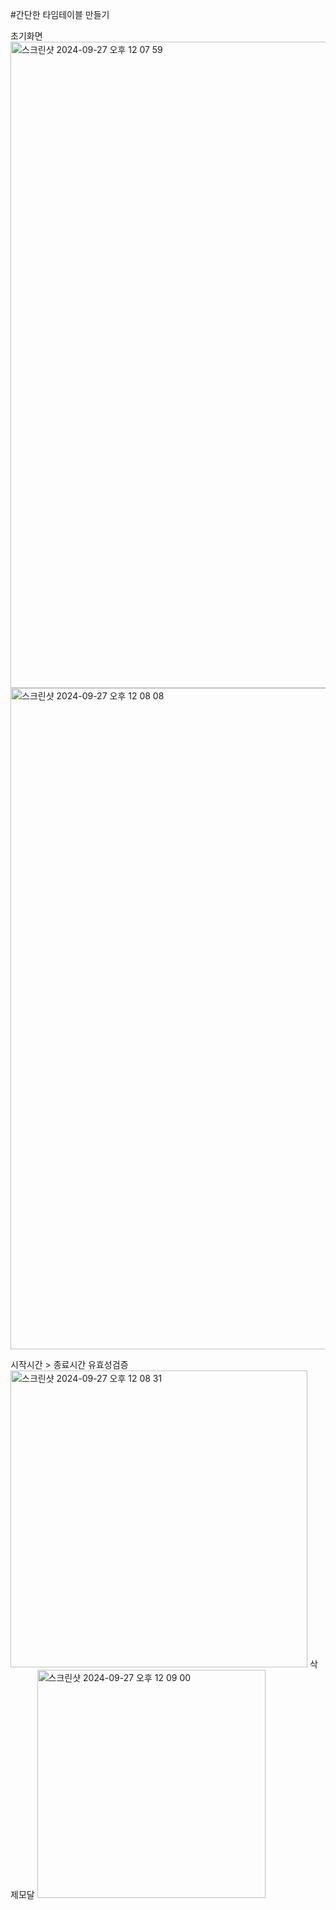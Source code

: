 #간단한 타임테이블 만들기

초기화면
<img width="1034" alt="스크린샷 2024-09-27 오후 12 07 59" src="https://github.com/user-attachments/assets/e5c0fe7b-561a-48bc-a529-0ec3e069e550">
<img width="1058" alt="스크린샷 2024-09-27 오후 12 08 08" src="https://github.com/user-attachments/assets/a687ae0f-77ad-47b0-9cfc-2d6cb3bb0efa">

시작시간 > 종료시간 유효성검증
<img width="475" alt="스크린샷 2024-09-27 오후 12 08 31" src="https://github.com/user-attachments/assets/dad91331-43a7-4afc-9111-26167ce859bb">
삭제모달
<img width="365" alt="스크린샷 2024-09-27 오후 12 09 00" src="https://github.com/user-attachments/assets/b5d75de3-37d5-47bb-a510-b23bd46c8594">

